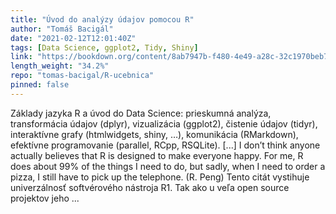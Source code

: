 ```yaml
---
title: "Úvod do analýzy údajov pomocou R"
author: "Tomáš Bacigál"
date: "2021-02-12T12:01:40Z"
tags: [Data Science, ggplot2, Tidy, Shiny]
link: "https://bookdown.org/content/8ab7947b-f480-4e49-a28c-32c1970beb76/"
length_weight: "34.2%"
repo: "tomas-bacigal/R-ucebnica"
pinned: false
---
```


Základy jazyka R a úvod do Data Science: prieskumná analýza, transformácia údajov (dplyr), vizualizácia (ggplot2), čistenie údajov (tidyr), interaktívne grafy (htmlwidgets, shiny, …), komunikácia (RMarkdown), efektívne programovanie (parallel, RCpp, RSQLite). [...] I don’t think anyone actually believes that R is designed to make everyone happy. For me, R does about 99% of the things I need to do, but sadly, when I need to order a pizza, I still have to pick up the telephone. (R. Peng) Tento citát vystihuje univerzálnosť softvérového nástroja R1. Tak ako u veľa open source projektov jeho ...
